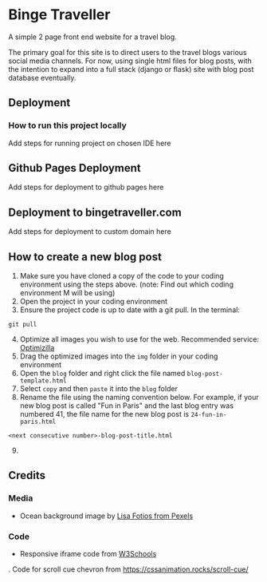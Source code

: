 # Binge Traveller

A simple 2 page front end website for a travel blog. 

The primary goal for this site is to direct users to the travel blogs various social media channels. For now, using single html files for blog posts, with the intention to expand into a full stack (django or flask) site with blog post database eventually.

## Deployment
### How to run this project locally

Add steps for running project on chosen IDE here
## Github Pages Deployment

Add steps for deployment to github pages here
## Deployment to bingetraveller.com

Add steps for deployment to custom domain here

## How to create a new blog post

1. Make sure you have cloned a copy of the code to your coding environment using the steps above. (note: Find out which coding environment M will be using) 
2. Open the project in your coding environment
3. Ensure the project code is up to date with a git pull. In the terminal: 
```
git pull
```
4. Optimize all images you wish to use for the web. Recommended service: [Optimizilla](https://imagecompressor.com/)
5. Drag the optimized images into the `img` folder in your coding environment
6. Open the `blog` folder and right click the file named `blog-post-template.html`
7. Select `copy` and then `paste` it into the `blog` folder
8. Rename the file using the naming convention below. For example, if your new blog post is called "Fun in Paris" and the last blog entry was numbered 41, the file name for the new blog post is `24-fun-in-paris.html`
```
<next consecutive number>-blog-post-title.html
```
9.  



## Credits

### Media

- Ocean background image by [Lisa Fotios from Pexels](https://www.pexels.com/photo/body-of-water-photography-734973/)

### Code

- Responsive iframe code from [W3Schools](https://www.w3schools.com/howto/howto_css_responsive_iframes.asp)

. Code for scroll cue chevron from https://cssanimation.rocks/scroll-cue/